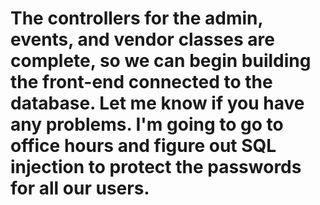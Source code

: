 # The controllers for the admin, events, and vendor classes are complete, so we can begin building the front-end connected to the database. Let me know if you have any problems. I'm going to go to office hours and figure out SQL injection to protect the passwords for all our users.
